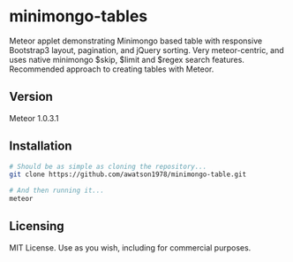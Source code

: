 minimongo-tables
================

Meteor applet demonstrating Minimongo based table with responsive Bootstrap3 layout, pagination, and jQuery sorting.  Very meteor-centric, and uses native minimongo $skip, $limit and $regex search features.  Recommended approach to creating tables with Meteor.  


Version  
------------------------
Meteor 1.0.3.1


Installation  
------------------------

````sh
# Should be as simple as cloning the repository...  
git clone https://github.com/awatson1978/minimongo-table.git

# And then running it...
meteor
````


Licensing
------------------------

MIT License. Use as you wish, including for commercial purposes.
